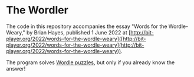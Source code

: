 # The Wordler

The code in this repository accompanies the essay "Words for the Wordle-Weary," by Brian Hayes, published 1 June 2022 at [http://bit-player.org/2022/words-for-the-wordle-weary]([http://bit-player.org/2022/words-for-the-wordle-weary](http://bit-player.org/2022/words-for-the-wordle-weary)). 

The program solves [Wordle puzzles](https://www.nytimes.com/games/wordle/index.html), but only if you already know the answer!


